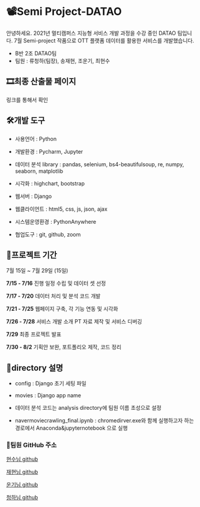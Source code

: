 # 📽Semi Project-DATAO

안녕하세요. 2021년 멀티캠퍼스 지능형 서비스 개발 과정을 수강 중인 DATAO 팀입니다.
7월 Semi-project 작품으로 OTT 플랫폼 데이터를 활용한 서비스를 개발했습니다.

- B반 2조 DATAO팀
- 팀원 : 류청하(팀장), 송재현, 조운기, 최현수



## 🎞최종 산출물 페이지

링크를 통해서 확인



## 🛠개발 도구

- 사용언어 : Python

- 개발환경 : Pycharm, Jupyter
- 데이터 분석 library : pandas, selenium, bs4-beautifulsoup, re, numpy, seaborn, matplotlib
- 시각화 : highchart, bootstrap
- 웹서버 : Django
- 웹클라이언트 : html5, css, js, json, ajax
- 시스템운영환경 : PythonAnywhere
- 협업도구 : git, github, zoom



## 📆프로젝트 기간

7월 15일 ~ 7월 29일 (15일)

**7/15 - 7/16** 진행 일정 수립 및 데이터 셋 선정

**7/17 - 7/20** 데이터 처리 및 분석 코드 개발

**7/21 - 7/25** 웹페이지 구축, 각 기능 연동 및 시각화

**7/26 - 7/28** 서비스 개발 소개 PT 자료 제작 및 서비스 디버깅

**7/29** 최종 프로젝트 발표

**7/30 - 8/2** 기획안 보완, 포트폴리오 제작, 코드 정리



## 📁directory 설명

- config : Django 초기 세팅 파일
- movies : Django app name 

- 데이터 분석 코드는 analysis directory에 팀원 이름 초성으로 설정
- navermoviecrawling_final.ipynb : chromedirver.exe와 함께 실행하고자 하는 경로에서 Anaconda&jupyternotebook 으로 실행



### 🔎팀원 GitHub 주소

[현수님 github](https://github.com/hakdj)

[재현님 github](https://github.com/Songgplant)

[운기님 github](https://github.com/woonkiCHO)

[청하님 github](https://github.com/taruun0823)

